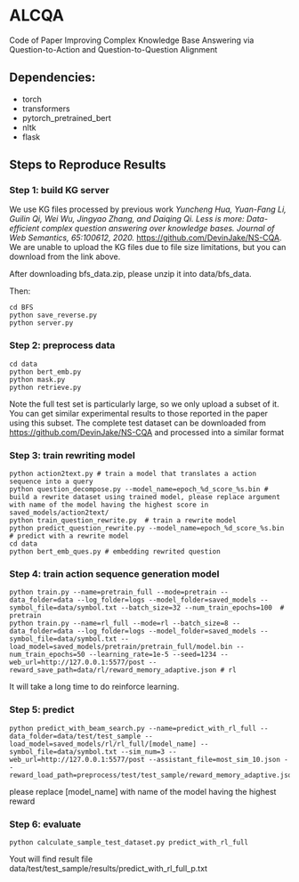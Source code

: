 # ALCQA
Code of Paper Improving Complex Knowledge Base Answering via Question-to-Action and Question-to-Question Alignment

## Dependencies:
- torch
- transformers
- pytorch_pretrained_bert
- nltk
- flask

## Steps to Reproduce Results

### Step 1: build KG server

We use KG files processed by previous work *Yuncheng Hua, Yuan-Fang Li, Guilin Qi, Wei Wu, Jingyao Zhang, and Daiqing Qi. Less is more: Data-efficient complex question answering over knowledge bases. Journal of Web Semantics, 65:100612, 2020.* https://github.com/DevinJake/NS-CQA. 
We are unable to upload the KG files due to file size limitations, but you can download from the link above.

After downloading bfs_data.zip, please unzip it into data/bfs_data.

Then:
```
cd BFS
python save_reverse.py 
python server.py
```

### Step 2: preprocess data
```
cd data
python bert_emb.py
python mask.py
python retrieve.py
```
Note the full test set is particularly large, so we only upload a subset of it. You can get similar experimental results to those reported in the paper using this subset. The complete test dataset can be downloaded from https://github.com/DevinJake/NS-CQA and processed into a similar format

### Step 3: train rewriting model
``` 
python action2text.py # train a model that translates a action sequence into a query
python question_decompose.py --model_name=epoch_%d_score_%s.bin # build a rewrite dataset using trained model, please replace argument with name of the model having the highest score in saved_models/action2text/
python train_question_rewrite.py  # train a rewrite model
python predict_question_rewrite.py --model_name=epoch_%d_score_%s.bin # predict with a rewrite model
cd data
python bert_emb_ques.py # embedding rewrited question
```

### Step 4: train action sequence generation model
```
python train.py --name=pretrain_full --mode=pretrain --data_folder=data --log_folder=logs --model_folder=saved_models --symbol_file=data/symbol.txt --batch_size=32 --num_train_epochs=100  # pretrain
python train.py --name=rl_full --mode=rl --batch_size=8 --data_folder=data --log_folder=logs --model_folder=saved_models --symbol_file=data/symbol.txt --load_model=saved_models/pretrain/pretrain_full/model.bin --num_train_epochs=50 --learning_rate=1e-5 --seed=1234 --web_url=http://127.0.0.1:5577/post --reward_save_path=data/rl/reward_memory_adaptive.json # rl
```
It will take a long time to do reinforce learning.

### Step 5: predict
```
python predict_with_beam_search.py --name=predict_with_rl_full --data_folder=data/test/test_sample --load_model=saved_models/rl/rl_full/[model_name] --symbol_file=data/symbol.txt --sim_num=3 --web_url=http://127.0.0.1:5577/post --assistant_file=most_sim_10.json --reward_load_path=preprocess/test/test_sample/reward_memory_adaptive.json
```
please replace [model_name] with name of the model having the highest reward

### Step 6: evaluate
```
python calculate_sample_test_dataset.py predict_with_rl_full
```
Yout will find result file  data/test/test_sample/results/predict_with_rl_full_p.txt 
